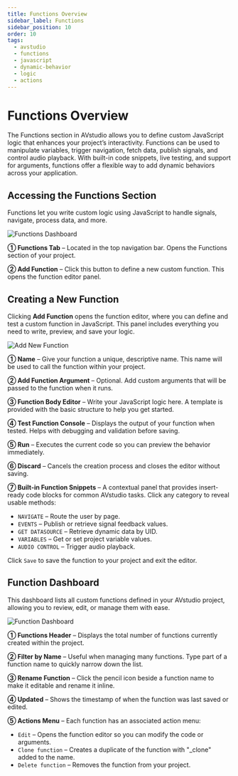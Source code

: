 ```yaml
---
title: Functions Overview
sidebar_label: Functions
sidebar_position: 10
order: 10
tags:
  - avstudio
  - functions
  - javascript
  - dynamic-behavior
  - logic
  - actions
---
```


# Functions Overview

The Functions section in AVstudio allows you to define custom JavaScript logic that enhances your project’s interactivity. Functions can be used to manipulate variables, trigger navigation, fetch data, publish signals, and control audio playback. With built-in code snippets, live testing, and support for arguments, functions offer a flexible way to add dynamic behaviors across your application.

## Accessing the Functions Section

Functions let you write custom logic using JavaScript to handle signals, navigate, process data, and more.

![Functions Dashboard](./img/functions-dashboard.png)

**① Functions Tab** – Located in the top navigation bar. Opens the Functions section of your project.

**② Add Function** – Click this button to define a new custom function. This opens the function editor panel.

## Creating a New Function

Clicking **Add Function** opens the function editor, where you can define and test a custom function in JavaScript. This panel includes everything you need to write, preview, and save your logic.

![Add New Function](./img/functions-create.png)

**① Name** – Give your function a unique, descriptive name. This name will be used to call the function within your project.

**② Add Function Argument** – Optional. Add custom arguments that will be passed to the function when it runs.

**③ Function Body Editor** – Write your JavaScript logic here. A template is provided with the basic structure to help you get started.

**④ Test Function Console** – Displays the output of your function when tested. Helps with debugging and validation before saving.

**⑤ Run** – Executes the current code so you can preview the behavior immediately.

**⑥ Discard** – Cancels the creation process and closes the editor without saving.

**⑦ Built-in Function Snippets** – A contextual panel that provides insert-ready code blocks for common AVstudio tasks. Click any category to reveal usable methods:
- `NAVIGATE` – Route the user by page.
- `EVENTS` – Publish or retrieve signal feedback values.
- `GET DATASOURCE` – Retrieve dynamic data by UID.
- `VARIABLES` – Get or set project variable values.
- `AUDIO CONTROL` – Trigger audio playback.

Click `Save` to save the function to your project and exit the editor.

## Function Dashboard

This dashboard lists all custom functions defined in your AVstudio project, allowing you to review, edit, or manage them with ease.

![Function Dashboard](./img/functions-dashboard-options.png)

**① Functions Header** – Displays the total number of functions currently created within the project.

**② Filter by Name** – Useful when managing many functions. Type part of a function name to quickly narrow down the list.

**③ Rename Function** – Click the pencil icon beside a function name to make it editable and rename it inline.

**④ Updated** – Shows the timestamp of when the function was last saved or edited.

**⑤ Actions Menu** – Each function has an associated action menu:  
- `Edit` – Opens the function editor so you can modify the code or arguments.  
- `Clone function` – Creates a duplicate of the function with "_clone" added to the name.  
- `Delete function` – Removes the function from your project.



